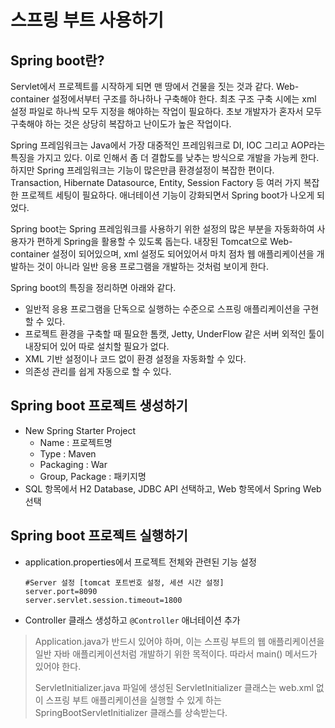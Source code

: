 # 스프링 부트 사용하기

## Spring boot란?

Servlet에서 프로젝트를 시작하게 되면 맨 땅에서 건물을 짓는 것과 같다. Web-container 설정에서부터 구조를 하나하나 구축해야 한다. 최초 구조 구축 시에는 xml 설정 파일로 하나씩 모두 지정을 해야하는 작업이 필요하다. 초보 개발자가 혼자서 모두 구축해야 하는 것은 상당히 복잡하고 난이도가 높은 작업이다.

Spring 프레임워크는 Java에서 가장 대중적인 프레임워크로 DI, IOC 그리고 AOP라는 특징을 가지고 있다. 이로 인해서 좀 더 결합도를 낮추는 방식으로 개발을 가능케 한다. 하지만 Spring 프레임워크는 기능이 많은만큼 환경설정이 복잡한 편이다. Transaction, Hibernate Datasource, Entity, Session Factory 등 여러 가지 복잡한 프로젝트 세팅이 필요하다. 애너테이션 기능이 강화되면서 Spring boot가 나오게 되었다.

Spring boot는 Spring 프레임워크를 사용하기 위한 설정의 많은 부분을 자동화하여 사용자가 편하게 Spring을 활용할 수 있도록 돕는다. 내장된 Tomcat으로 Web-container 설정이 되어있으며, xml 설정도 되어있어서 마치 점차 웹 애플리케이션을 개발하는 것이 아니라 일반 응용 프로그램을 개발하는 것처럼 보이게 한다.

Spring boot의 특징을 정리하면 아래와 같다.

+ 일반적 응용 프로그램을 단독으로 실행하는 수준으로 스프링 애플리케이션을 구현할 수 있다.
+ 프로젝트 환경을 구축할 때 필요한 톰캣, Jetty, UnderFlow 같은 서버 외적인 툴이 내장되어 있어 따로 설치할 필요가 없다.
+ XML 기반 설정이나 코드 없이 환경 설정을 자동화할 수 있다.
+ 의존성 관리를 쉽게 자동으로 할 수 있다.



## Spring boot 프로젝트 생성하기

+ New Spring Starter Project
  + Name : 프로젝트명
  + Type : Maven
  + Packaging : War
  + Group, Package : 패키지명
+ SQL 항목에서 H2 Database, JDBC API 선택하고, Web 항목에서 Spring Web 선택



## Spring boot 프로젝트 실행하기

+ application.properties에서 프로젝트 전체와 관련된 기능 설정

  ```properties
  #Server 설정 [tomcat 포트번호 설정, 세션 시간 설정]
  server.port=8090
  server.servlet.session.timeout=1800
  ```

+ Controller 클래스 생성하고 `@Controller` 애너테이션 추가

> Application.java가 반드시 있어야 하며, 이는 스프링 부트의 웹 애플리케이션을 일반 자바 애플리케이션처럼 개발하기 위한 목적이다. 따라서 main() 메서드가 있어야 한다.
>
> ServletInitializer.java 파일에 생성된 ServletInitializer 클래스는 web.xml 없이 스프링 부트 애플리케이션을 실행할 수 있게 하는SpringBootServletInitializer 클래스를 상속받는다. 

